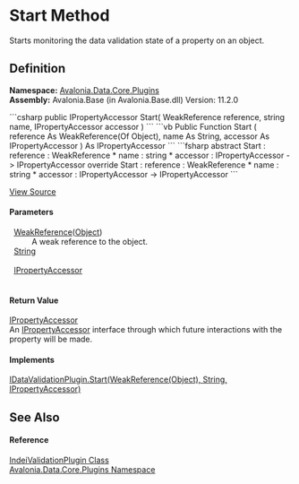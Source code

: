 # Start Method


Starts monitoring the data validation state of a property on an object.



## Definition
**Namespace:** <a href="N_Avalonia_Data_Core_Plugins">Avalonia.Data.Core.Plugins</a>  
**Assembly:** Avalonia.Base (in Avalonia.Base.dll) Version: 11.2.0

<Tabs groupId="api-code-preview">
<TabItem value="csharp" label="C#">
```csharp
public IPropertyAccessor Start(
	WeakReference<Object?> reference,
	string name,
	IPropertyAccessor accessor
)
```
</TabItem>
<TabItem value="vb" label="VB">
```vb
Public Function Start ( 
	reference As WeakReference(Of Object),
	name As String,
	accessor As IPropertyAccessor
) As IPropertyAccessor
```
</TabItem>
<TabItem value="fsharp" label="F#">
```fsharp
abstract Start : 
        reference : WeakReference<Object> * 
        name : string * 
        accessor : IPropertyAccessor -> IPropertyAccessor 
override Start : 
        reference : WeakReference<Object> * 
        name : string * 
        accessor : IPropertyAccessor -> IPropertyAccessor 
```
</TabItem>
</Tabs>



<a href="https://github.com/AvaloniaUI/Avalonia/tree/master/src/Avalonia.Base/Data/Core/Plugins/IndeiValidationPlugin.cs#L31" title="View the source code">View Source</a>



#### Parameters
<dl><dt>  <a href="https://learn.microsoft.com/dotnet/api/system.weakreference-1" target="_blank" rel="noopener noreferrer">WeakReference</a>(<a href="https://learn.microsoft.com/dotnet/api/system.object" target="_blank" rel="noopener noreferrer">Object</a>)</dt><dd>A weak reference to the object.</dd><dt>  <a href="https://learn.microsoft.com/dotnet/api/system.string" target="_blank" rel="noopener noreferrer">String</a></dt><dd> </dd><dt>  <a href="T_Avalonia_Data_Core_Plugins_IPropertyAccessor">IPropertyAccessor</a></dt><dd> </dd></dl>

#### Return Value
<a href="T_Avalonia_Data_Core_Plugins_IPropertyAccessor">IPropertyAccessor</a>  
An <a href="T_Avalonia_Data_Core_Plugins_IPropertyAccessor">IPropertyAccessor</a> interface through which future interactions with the property will be made.

#### Implements
<a href="M_Avalonia_Data_Core_Plugins_IDataValidationPlugin_Start">IDataValidationPlugin.Start(WeakReference(Object), String, IPropertyAccessor)</a>  


## See Also


#### Reference
<a href="T_Avalonia_Data_Core_Plugins_IndeiValidationPlugin">IndeiValidationPlugin Class</a>  
<a href="N_Avalonia_Data_Core_Plugins">Avalonia.Data.Core.Plugins Namespace</a>  

